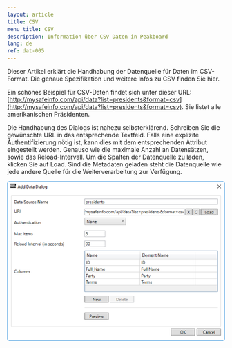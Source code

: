 ```yaml
---
layout: article
title: CSV
menu_title: CSV
description: Information über CSV Daten in Peakboard
lang: de
ref: dat-005
---
```

Dieser Artikel erklärt die Handhabung der Datenquelle für Daten im CSV-Format. Die genaue Spezifikation und weitere Infos zu CSV finden Sie hier.

Ein schönes Beispiel für CSV-Daten findet sich unter dieser URL: [http://mysafeinfo.com/api/data?list=presidents&format=csv](http://mysafeinfo.com/api/data?list=presidents&format=csv). Sie listet alle amerikanischen Präsidenten.

Die Handhabung des Dialogs ist nahezu selbsterklärend. Schreiben Sie die gewünschte URL in das entsprechende Textfeld. Falls eine explizite Authentifizierung nötig ist, kann dies mit dem entsprechenden Attribut eingestellt werden. Genauso wie die maximale Anzahl an Datensätzen, sowie das Reload-Intervall. Um die Spalten der Datenquelle zu laden, klicken Sie auf Load. Sind die Metadaten geladen steht die Datenquelle wie jede andere Quelle für die Weiterverarbeitung zur Verfügung.


![image_1](/assets/images/Data_Sources/CSV/DatenquelleCSV1.png)
